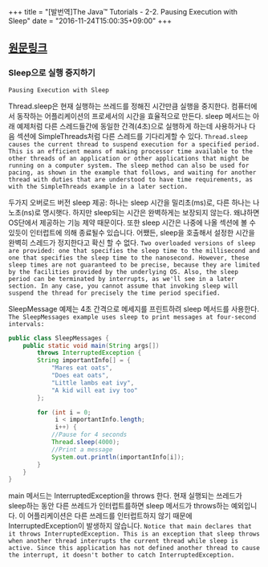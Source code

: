 +++
title = "[발번역]The Java™ Tutorials - 2-2. Pausing Execution with Sleep"
date = "2016-11-24T15:00:35+09:00"
+++

## [원문링크](http://docs.oracle.com/javase/tutorial/essential/concurrency/sleep.html)

### Sleep으로 실행 중지하기
`Pausing Execution with Sleep`

 Thread.sleep은 현재 실행하는 쓰레드를 정해진 시간만큼 실행을 중지한다. 컴퓨터에서 동작하는 어플리케이션의 프로세서의 시간을 효율적으로 만든다. sleep 메서드는 아래 예제처럼 다른 스레드들간에 동일한 간격(4초)으로 실행하게 하는데 사용하거나 다음 섹션에 SimpleThreads처럼 다른 스레드를 기다리게할 수 있다. 
`Thread.sleep causes the current thread to suspend execution for a specified period. This is an efficient means of making processor time available to the other threads of an application or other applications that might be running on a computer system. The sleep method can also be used for pacing, as shown in the example that follows, and waiting for another thread with duties that are understood to have time requirements, as with the SimpleThreads example in a later section.`


두가지 오버로드 버전 sleep 제공: 하나는 sleep 시간을 밀리초(ms)로, 다른 하나는 나노초(ns)로 명시햇다. 하지만 sleep되는 시간은 완벽하게는 보장되지 않는다. 왜냐하면 OS단에서 제공하는 기능 제약 때문이다. 또한 sleep 시간은 나중에 나올 섹션에 볼 수 있듯이 인터럽트에 의해 종료될수 있습니다.  어쨌든, sleep을 호출해서 설정한 시간을 완벽히 스레드가 정지한다고 확신 할 수 없다.
`Two overloaded versions of sleep are provided: one that specifies the sleep time to the millisecond and one that specifies the sleep time to the nanosecond. However, these sleep times are not guaranteed to be precise, because they are limited by the facilities provided by the underlying OS. Also, the sleep period can be terminated by interrupts, as we'll see in a later section. In any case, you cannot assume that invoking sleep will suspend the thread for precisely the time period specified.`

SleepMessage 예제는 4초 간격으로 메세지를 프린트하려 sleep 메서드를 사용한다. 
`The SleepMessages example uses sleep to print messages at four-second intervals:`

```java
public class SleepMessages {
    public static void main(String args[])
        throws InterruptedException {
        String importantInfo[] = {
            "Mares eat oats",
            "Does eat oats",
            "Little lambs eat ivy",
            "A kid will eat ivy too"
        };

        for (int i = 0;
             i < importantInfo.length;
             i++) {
            //Pause for 4 seconds
            Thread.sleep(4000);
            //Print a message
            System.out.println(importantInfo[i]);
        }
    }
}
```

main 메서드는  InterruptedException을 throws 한다. 현재 실행되는 쓰레드가 sleep하는 동안 다른 쓰레드가 인터럽트를하면 sleep 메서드가 throws하는 예외입니다. 이 어플리케이션은 다른 쓰레드를 인터럽트하지 않기 때문에  InterruptedException이 발생하지 않습니다.
`Notice that main declares that it throws InterruptedException. This is an exception that sleep throws when another thread interrupts the current thread while sleep is active. Since this application has not defined another thread to cause the interrupt, it doesn't bother to catch InterruptedException.`


